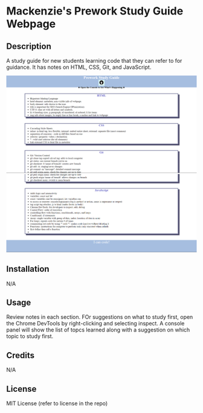# Mackenzie's Prework Study Guide Webpage

## Description

A study guide for new students learning code that they can refer to for guidance. It has notes on HTML, CSS, Git, and JavaScript. 

<img src="./assets/image.png"/>
<img src="./assets/image-1.png"/>

## Installation

N/A

## Usage

Review notes in each section. FOr suggestions on what to study first, open the Chrome DevTools by right-clicking and selecting inspect. A console panel will show the list of topcs learned along with a suggestion on which topic to study first.

## Credits

N/A

## License

MIT License (refer to license in the repo)
